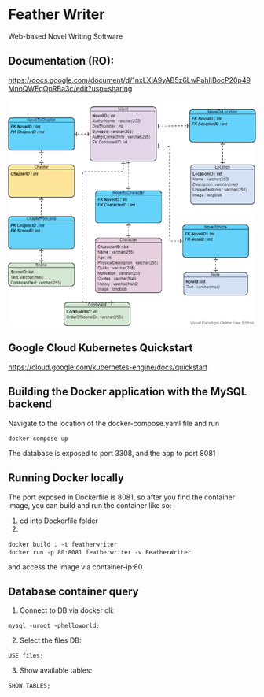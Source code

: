 # Feather Writer
Web-based Novel Writing Software

## Documentation (RO):
https://docs.google.com/document/d/1nxLXlA9yAB5z6LwPahIjBocP20p49MnoQWEqOpRBa3c/edit?usp=sharing

![Diagram](Diagram_FW.png)

## Google Cloud Kubernetes Quickstart

https://cloud.google.com/kubernetes-engine/docs/quickstart

## Building the Docker application with the MySQL backend

Navigate to the location of the docker-compose.yaml file and run

```
docker-compose up
```

The database is exposed to port 3308, and the app to port 8081 

## Running Docker locally

The port exposed in Dockerfile is 8081, so after you find the container image, you can build and run the container like so:
1. cd into Dockerfile folder
2. 

```
docker build . -t featherwriter
docker run -p 80:8081 featherwriter -v FeatherWriter
```

and access the image via container-ip:80

## Database container query

1. Connect to DB via docker cli:

```
mysql -uroot -phelloworld;
```
2. Select the files DB:

```
USE files;
```
3. Show available tables:

```
SHOW TABLES;
```
